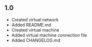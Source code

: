 ## 1.0
- Created virtual network
- Added README.md
- Created virtual machine
- Added virtual machine connection file
- Added CHANGELOG.md 